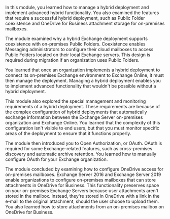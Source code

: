In this module, you learned how to manage a hybrid deployment and implement advanced hybrid functionality. You also examined the features that require a successful hybrid deployment, such as Public Folder coexistence and OneDrive for Business attachment storage for on-premises mailboxes.

The module examined why a hybrid Exchange deployment supports coexistence with on-premises Public Folders. Coexistence enables Messaging administrators to configure their cloud mailboxes to access Public Folders located on their local Exchange servers. This design is required during migration if an organization uses Public Folders.

You learned that once an organization implements a hybrid deployment to connect its on-premises Exchange environment to Exchange Online, it must then manage the deployment. Managing a hybrid deployment enables you to implement advanced functionality that wouldn't be possible without a hybrid deployment.

This module also explored the special management and monitoring requirements of a hybrid deployment. These requirements are because of the complex configuration of hybrid deployments that automatically exchange information between the Exchange Server on-premises organization and Exchange Online. You learned that the complexity of this configuration isn't visible to end users, but that you must monitor specific areas of the deployment to ensure that it functions properly.

The module then introduced you to Open Authorization, or OAuth. OAuth is required for some Exchange-related features, such as cross-premises discovery and automatic archive retention. You learned how to manually configure OAuth for your Exchange organization.

The module concluded by examining how to configure OneDrive access for on-premises mailboxes. Exchange Server 2016 and Exchange Server 2019 enable organizations to configure on-premises mailboxes that can store attachments in OneDrive for Business. This functionality preserves space on your on-premises Exchange Servers because user attachments aren't stored in the mailbox. Instead, they're stored in OneDrive with a link in the e-mail to the original attachment, should the user choose to upload them. You also learned how to store attachments from an on-premises mailbox on OneDrive for Business.



